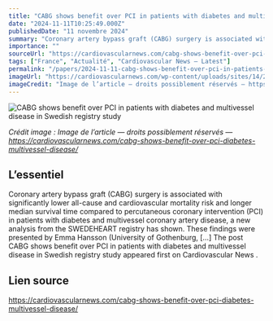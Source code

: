 ```yaml
---
title: "CABG shows benefit over PCI in patients with diabetes and multivessel disease in Swedish registry study"
date: "2024-11-11T10:25:49.000Z"
publishedDate: "11 novembre 2024"
summary: "Coronary artery bypass graft (CABG) surgery is associated with significantly lower all-cause and cardiovascular mortality risk and longer median survival time compared to percutaneous coronary intervention (PCI) in patients with diabetes and multivessel coronary artery disease, a new analysis from the SWEDEHEART registry has shown. These findings were presented by Emma Hansson (University of Gothenburg, [&#8230;] The post CABG shows benefit over PCI in patients with diabetes and multivessel disease in Swedish registry study appeared first on Cardiovascular News ."
importance: ""
sourceUrl: "https://cardiovascularnews.com/cabg-shows-benefit-over-pci-diabetes-multivessel-disease/"
tags: ["France", "Actualité", "Cardiovascular News — Latest"]
permalink: "/papers/2024-11-11-cabg-shows-benefit-over-pci-in-patients-with-diabetes-and-multivessel-disease-in-swedish-registry-study"
imageUrl: "https://cardiovascularnews.com/wp-content/uploads/sites/14/2024/11/IMG_1894-scaled.jpg"
imageCredit: "Image de l’article — droits possiblement réservés — https://cardiovascularnews.com/cabg-shows-benefit-over-pci-diabetes-multivessel-disease/"
---
```


![CABG shows benefit over PCI in patients with diabetes and multivessel disease in Swedish registry study](https://cardiovascularnews.com/wp-content/uploads/sites/14/2024/11/IMG_1894-scaled.jpg)

*Crédit image : Image de l’article — droits possiblement réservés — https://cardiovascularnews.com/cabg-shows-benefit-over-pci-diabetes-multivessel-disease/*

## L’essentiel

Coronary artery bypass graft (CABG) surgery is associated with significantly lower all-cause and cardiovascular mortality risk and longer median survival time compared to percutaneous coronary intervention (PCI) in patients with diabetes and multivessel coronary artery disease, a new analysis from the SWEDEHEART registry has shown. These findings were presented by Emma Hansson (University of Gothenburg, [&#8230;] The post CABG shows benefit over PCI in patients with diabetes and multivessel disease in Swedish registry study appeared first on Cardiovascular News .

## Lien source

https://cardiovascularnews.com/cabg-shows-benefit-over-pci-diabetes-multivessel-disease/
